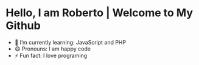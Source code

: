 # Hello, I am Roberto | Welcome to My Github 

<!--**DevonBeto/DevonBeto** is a ✨ _special_ ✨ repository because its `README.md` (this file) appears on your GitHub profile.-->





- 🌱 I’m currently learning: JavaScript and PHP
- 😄 Pronouns: I am happy code
- ⚡ Fun fact: I love programing


